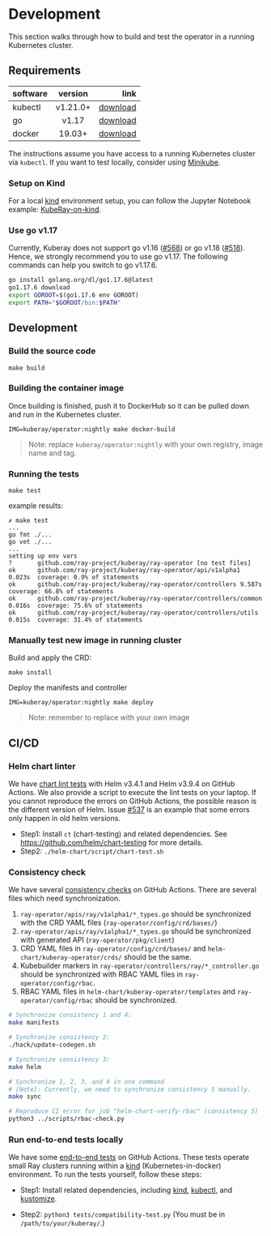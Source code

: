 # Development

This section walks through how to build and test the operator in a running Kubernetes cluster.

## Requirements

software  | version | link
:-------------  | :---------------:| -------------:
kubectl |  v1.21.0+    | [download](https://kubernetes.io/docs/tasks/tools/install-kubectl/)
go  | v1.17|[download](https://golang.org/dl/)
docker   | 19.03+|[download](https://docs.docker.com/install/)

The instructions assume you have access to a running Kubernetes cluster via ``kubectl``. If you want to test locally, consider using [Minikube](https://kubernetes.io/docs/tasks/tools/install-minikube/).

### Setup on Kind

For a local [kind](https://kind.sigs.k8s.io/) environment setup, you can follow the Jupyter Notebook example: [KubeRay-on-kind](../docs/notebook/kuberay-on-kind.ipynb).

### Use go v1.17

Currently, Kuberay does not support go v1.16 ([#568](https://github.com/ray-project/kuberay/issues/568)) or go v1.18 ([#518](https://github.com/ray-project/kuberay/issues/518)).
Hence, we strongly recommend you to use go v1.17. The following commands can help you switch to go v1.17.6.

```bash
go install golang.org/dl/go1.17.6@latest
go1.17.6 download
export GOROOT=$(go1.17.6 env GOROOT)
export PATH="$GOROOT/bin:$PATH"
```

## Development

### Build the source code

```
make build
```

### Building the container image

Once building is finished, push it to DockerHub so it can be pulled down and run in the Kubernetes cluster.

```shell script
IMG=kuberay/operator:nightly make docker-build
```

> Note: replace `kuberay/operator:nightly` with your own registry, image name and tag.  

### Running the tests

```
make test
```

example results:
```
✗ make test
...
go fmt ./...
go vet ./...
...
setting up env vars
?   	github.com/ray-project/kuberay/ray-operator	[no test files]
ok  	github.com/ray-project/kuberay/ray-operator/api/v1alpha1	0.023s	coverage: 0.9% of statements
ok  	github.com/ray-project/kuberay/ray-operator/controllers	9.587s	coverage: 66.8% of statements
ok  	github.com/ray-project/kuberay/ray-operator/controllers/common	0.016s	coverage: 75.6% of statements
ok  	github.com/ray-project/kuberay/ray-operator/controllers/utils	0.015s	coverage: 31.4% of statements
```

### Manually test new image in running cluster

Build and apply the CRD:
```
make install
```

Deploy the manifests and controller
```
IMG=kuberay/operator:nightly make deploy 
```

> Note: remember to replace with your own image

## CI/CD

### Helm chart linter

We have [chart lint tests](https://github.com/ray-project/kuberay/blob/master/.github/workflows/helm-lint.yaml) with Helm v3.4.1 and Helm v3.9.4 on GitHub Actions. We also provide a script to execute the lint tests on your laptop. If you cannot reproduce the errors on GitHub Actions, the possible reason is the different version of Helm. Issue [#537](https://github.com/ray-project/kuberay/issues/537) is an example that some errors only happen in old helm versions.

* Step1: Install `ct` (chart-testing) and related dependencies. See https://github.com/helm/chart-testing for more details.
* Step2: `./helm-chart/script/chart-test.sh`

### Consistency check

We have several [consistency checks](https://github.com/ray-project/kuberay/blob/master/.github/workflows/consistency-check.yaml) on GitHub Actions. There are several files which need synchronization.

1. `ray-operator/apis/ray/v1alpha1/*_types.go` should be synchronized with the CRD YAML files (`ray-operator/config/crd/bases/`)
2. `ray-operator/apis/ray/v1alpha1/*_types.go` should be synchronized with generated API (`ray-operator/pkg/client`)
3. CRD YAML files in `ray-operator/config/crd/bases/` and `helm-chart/kuberay-operator/crds/` should be the same.
4. Kubebuilder markers in `ray-operator/controllers/ray/*_controller.go` should be synchronized with RBAC YAML files in `ray-operator/config/rbac`. 
5. RBAC YAML files in `helm-chart/kuberay-operator/templates` and `ray-operator/config/rbac` should be synchronized.

```bash
# Synchronize consistency 1 and 4:
make manifests

# Synchronize consistency 2:
./hack/update-codegen.sh

# Synchronize consistency 3:
make helm

# Synchronize 1, 2, 3, and 4 in one command
# [Note]: Currently, we need to synchronize consistency 5 manually.
make sync

# Reproduce CI error for job "helm-chart-verify-rbac" (consistency 5)
python3 ../scripts/rbac-check.py
```

### Run end-to-end tests locally

We have some [end-to-end tests](https://github.com/ray-project/kuberay/blob/master/.github/workflows/actions/compatibility/action.yaml) on GitHub Actions.
These tests operate small Ray clusters running within a [kind](https://kind.sigs.k8s.io/) (Kubernetes-in-docker) environment. To run the tests yourself, follow these steps:

* Step1: Install related dependencies, including [kind](https://kind.sigs.k8s.io/), [kubectl](https://kubernetes.io/docs/tasks/tools/install-kubectl/), and [kustomize](https://kustomize.io/).

* Step2: `python3 tests/compatibility-test.py` (You must be in `/path/to/your/kuberay/`.)
